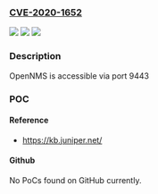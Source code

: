 ### [CVE-2020-1652](https://cve.mitre.org/cgi-bin/cvename.cgi?name=CVE-2020-1652)
![](https://img.shields.io/static/v1?label=Product&message=Junos%20Space&color=blue)
![](https://img.shields.io/static/v1?label=Version&message=20.1%3C%2020.1R1%20&color=brighgreen)
![](https://img.shields.io/static/v1?label=Vulnerability&message=CWE-213%20Intentional%20Information%20Exposure&color=brighgreen)

### Description

OpenNMS is accessible via port 9443

### POC

#### Reference
- https://kb.juniper.net/

#### Github
No PoCs found on GitHub currently.

